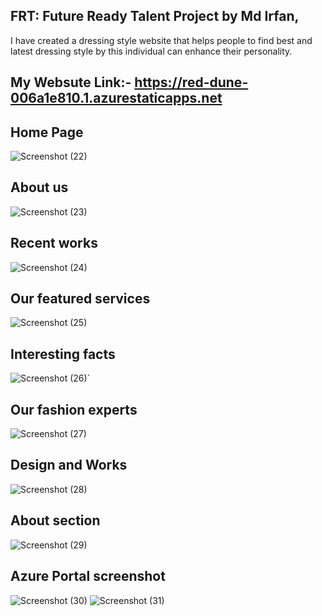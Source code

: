 ## FRT: Future Ready Talent Project by Md Irfan,
I have created a dressing style website that helps people to find best and latest dressing style by this individual can enhance their personality.

## My Websute Link:-  https://red-dune-006a1e810.1.azurestaticapps.net

## Home Page
![Screenshot (22)](https://user-images.githubusercontent.com/103171462/175247933-6fdb177e-af22-4390-820d-a972f83eb037.png)

## About us
![Screenshot (23)](https://user-images.githubusercontent.com/103171462/175248154-5dfce889-0110-4a88-bbb1-716ec919de0e.png)

## Recent works
![Screenshot (24)](https://user-images.githubusercontent.com/103171462/175248317-651e0eec-a0c8-4554-95c7-776655c86914.png)

## Our featured services
![Screenshot (25)](https://user-images.githubusercontent.com/103171462/175248460-b3e55438-8e7d-4792-9f90-75fc0d511fa1.png)

## Interesting facts
![Screenshot (26)](https://user-images.githubusercontent.com/103171462/175248576-be6c4561-3dac-45e2-ab17-5dfbe048a2ed.png)`

## Our fashion experts
![Screenshot (27)](https://user-images.githubusercontent.com/103171462/175249347-3a7af030-6a2d-47ee-94b7-cc41f2c982a4.png)

## Design and Works
![Screenshot (28)](https://user-images.githubusercontent.com/103171462/175249369-da99f085-d3e1-4b1f-a6b9-567dcfaf423e.png)

## About section
![Screenshot (29)](https://user-images.githubusercontent.com/103171462/175249386-4a6a3048-202b-4c57-b021-1bdf21fed617.png)

## Azure Portal screenshot
![Screenshot (30)](https://user-images.githubusercontent.com/103171462/175249779-bbee5e59-149f-49c4-9bcb-7d973bbc1330.png)
![Screenshot (31)](https://user-images.githubusercontent.com/103171462/175249789-730bc470-a63e-4bcf-8b40-4baba4ee9f95.png)










